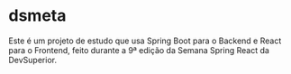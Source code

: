 # dsmeta
Este é um projeto de estudo que usa Spring Boot para o Backend e React para o Frontend, feito durante a 9ª edição da Semana Spring React da DevSuperior.
